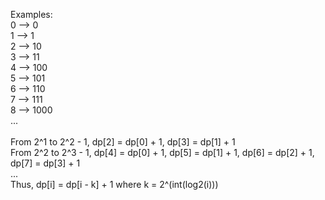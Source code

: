 Examples: <br />
0 --> 0 <br />
1 --> 1 <br />
2 --> 10 <br />
3 --> 11 <br />
4 --> 100 <br />
5 --> 101 <br />
6 --> 110 <br />
7 --> 111 <br />
8 --> 1000 <br />
...<br />
<br />
From 2^1 to 2^2 - 1, dp[2] = dp[0] + 1, dp[3] = dp[1] + 1 <br />
From 2^2 to 2^3 - 1, dp[4] = dp[0] + 1, dp[5] = dp[1] + 1, dp[6] = dp[2] + 1, dp[7] = dp[3] + 1 <br />
...<br />
Thus, dp[i] = dp[i - k] + 1 where k = 2^(int(log2(i)))
